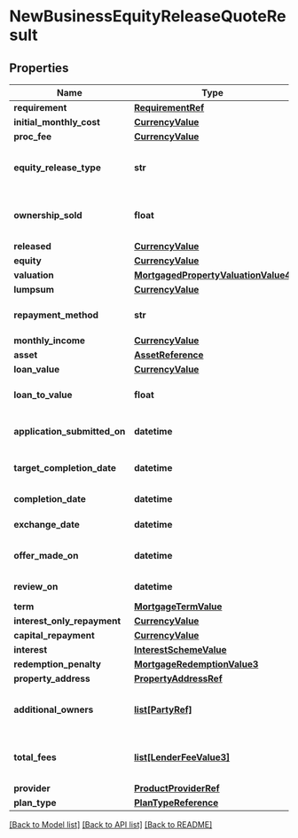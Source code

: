 # NewBusinessEquityReleaseQuoteResult

## Properties
Name | Type | Description | Notes
------------ | ------------- | ------------- | -------------
**requirement** | [**RequirementRef**](RequirementRef.md) |  | [optional] 
**initial_monthly_cost** | [**CurrencyValue**](CurrencyValue.md) |  | [optional] 
**proc_fee** | [**CurrencyValue**](CurrencyValue.md) |  | [optional] 
**equity_release_type** | **str** | Type of equity release product. | [optional] 
**ownership_sold** | **float** | Percentage of ownership sold. | [optional] 
**released** | [**CurrencyValue**](CurrencyValue.md) |  | [optional] 
**equity** | [**CurrencyValue**](CurrencyValue.md) |  | [optional] 
**valuation** | [**MortgagedPropertyValuationValue4**](MortgagedPropertyValuationValue4.md) |  | [optional] 
**lumpsum** | [**CurrencyValue**](CurrencyValue.md) |  | [optional] 
**repayment_method** | **str** | Repayment method type. | [optional] [default to 'null']
**monthly_income** | [**CurrencyValue**](CurrencyValue.md) |  | [optional] 
**asset** | [**AssetReference**](AssetReference.md) |  | [optional] 
**loan_value** | [**CurrencyValue**](CurrencyValue.md) |  | [optional] 
**loan_to_value** | **float** | Loan to value percentage. | [optional] 
**application_submitted_on** | **datetime** | Date application submitted. | [optional] 
**target_completion_date** | **datetime** | Target completion date. | [optional] 
**completion_date** | **datetime** | Completion date. | [optional] 
**exchange_date** | **datetime** | Exchange date. | [optional] 
**offer_made_on** | **datetime** | Offer issued date. | [optional] 
**review_on** | **datetime** | Review date. | [optional] 
**term** | [**MortgageTermValue**](MortgageTermValue.md) |  | [optional] 
**interest_only_repayment** | [**CurrencyValue**](CurrencyValue.md) |  | [optional] 
**capital_repayment** | [**CurrencyValue**](CurrencyValue.md) |  | [optional] 
**interest** | [**InterestSchemeValue**](InterestSchemeValue.md) |  | [optional] 
**redemption_penalty** | [**MortgageRedemptionValue3**](MortgageRedemptionValue3.md) |  | [optional] 
**property_address** | [**PropertyAddressRef**](PropertyAddressRef.md) |  | [optional] 
**additional_owners** | [**list[PartyRef]**](PartyRef.md) | Additional owners (Maximum 2). | [optional] 
**total_fees** | [**list[LenderFeeValue3]**](LenderFeeValue3.md) | Collection of lender specific fees. | [optional] 
**provider** | [**ProductProviderRef**](ProductProviderRef.md) |  | [optional] 
**plan_type** | [**PlanTypeReference**](PlanTypeReference.md) |  | [optional] 

[[Back to Model list]](../README.md#documentation-for-models) [[Back to API list]](../README.md#documentation-for-api-endpoints) [[Back to README]](../README.md)

